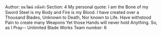 Author: ธนวัฒน์ ถนัดค้า
Section: 4
My personal quote: I am the Bone of my Sword Steel is my Body and Fire is my Blood. I have created over a Thousand Blades, Unknown to Death, Nor known to Life. Have withstood Pain to create many Weapons Yet those Hands will never hold Anything. So, as I Pray-- Unlimited Blade Works
Team number: 6